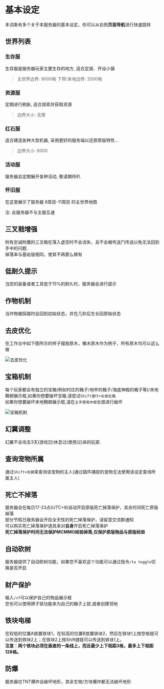 # 基本设定

本词条有多个关于本服务器的基本设定，你可以从右侧**页面导航**进行快速跳转

## 世界列表

### 生存服

生存服是服务器玩家主要生存的地方, 适合定居、开设小镇

> 主世界边界: 9000格
> 下界/末地边界: 2000格

### 资源服

定期进行刷新, 适合探索并获取资源

> 边界大小: 无限

### 红石服

适合建造各种大型机器, 采用更好的服务端以还原原版特性...

> 边界大小: 6000

### 活动服

服务器会定期展开各种活动, 敬请期待叭

### 怀旧服

在这里展示了服务器 6周目-11周目 的主世界地图  

注: 此服务器不与主服互通

## 三叉戟增强

附有忠诚附魔的三叉戟在落入虚空时不会消失，且不会被传送门传送以免无法回到手中的问题.  
掉落率与基岩版相同，使其不再那么稀有

## 低耐久提示

当您的装备或者工具低于15%的耐久时，服务器会进行提示

## 作物机制

当作物被踩踏时会回到初始状态，并在几秒后生长回原始状态

## 去皮优化

在工作台中如下图所示的样子摆放原木，橡木原木作为例子，所有原木均可以这么做

![去皮优化](/images/去皮优化.png)

## 宝箱机制

每个玩家都会有独立的宝箱(例如村庄的箱子/地牢的箱子/海底神殿的箱子等)/末地鞘翅展示框,如果你想要破坏宝箱,请尝试`Shift潜行+长按左键`.  
如果你想要破坏末地鞘翅展示框,请在`主手使用木棍`长按进行破坏

![宝箱机制](/images/宝箱机制.png)

## 幻翼调整

幻翼不会攻击3天(游戏日)休息过(使用过)床的玩家.

## 查询宠物所属

通过`Shift+右键`来查询该宠物的主人(通过插件捕捉的宠物无法使用该设定查询所属主人)

## 死亡不掉落

服务器会在每日17-23点(UTC+8)自动开启原版死亡掉落保护，其余时间死亡原版掉落  
部分节假日服务器会开启全天性的死亡掉落保护，请留意交流群通知  
可以购买死亡掉落保护道具来对**自身**开启死亡掉落保护  
**死亡掉落保护时间无法保护MCMMO经验掉落,仅保护原版物品与原版经验**

## 自动砍树

服务器提供了自动砍树功能，如果您不喜欢这个功能可以通过指令`/ta toggle`切换是否开启

## 财产保护

输入`/cf`可以保护自己的物品展示框  
您也可以使用牌子锁功能来为自己的箱子上锁,或者创建领地

## 铁块电梯

在较低的位置A放置铁块1，在较高的位置B放置铁块2，然后在铁块1上按空格就可以传送到铁块2上；在铁块2上按Shift键就可以传送到铁块1上。  
**注意：两个铁块必须在垂直的一条线上，而且最少上下相距3格，最多上下相距128格。**

## 防爆

服务器仅TNT爆炸会破坏地形，其余生物/方块爆炸都无法破坏地形